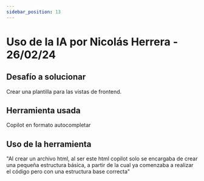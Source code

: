 ```yaml
---
sidebar_position: 13
---
```


# Uso de la IA por Nicolás Herrera - 26/02/24

## Desafío a solucionar

Crear una plantilla para las vistas de frontend.

## Herramienta usada

Copilot en formato autocompletar

## Uso de la herramienta

"Al crear un archivo html, al ser este html copilot solo se encargaba de crear una pequeña estructura básica, a partir de la cual ya comenzaba a realizar el código pero con una estructura base correcta"
